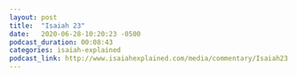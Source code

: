 ```yaml
---
layout: post
title:  "Isaiah 23"
date:   2020-06-28-10:20:23 -0500
podcast_duration: 00:08:43
categories: isaiah-explained
podcast_link: http://www.isaiahexplained.com/media/commentary/Isaiah23.mp3
---
```

